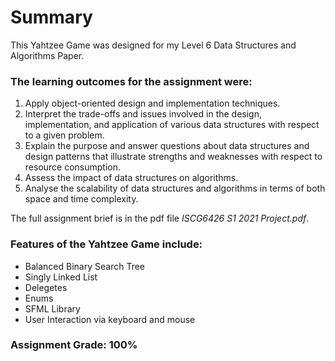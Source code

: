 # Summary

This Yahtzee Game was designed for my Level 6 Data Structures and Algorithms Paper. 

### The learning outcomes for the assignment were:
1. Apply object-oriented design and implementation techniques.
2. Interpret the trade-offs and issues involved in the design, implementation, and application of various data structures with respect to a given problem.
3. Explain the purpose and answer questions about data structures and design patterns that illustrate strengths and weaknesses with respect to resource consumption.
4. Assess the impact of data structures on algorithms.
5. Analyse the scalability of data structures and algorithms in terms of both space and time complexity.

The full assignment brief is in the pdf file *ISCG6426 S1 2021 Project.pdf*.

### Features of the Yahtzee Game include:
+ Balanced Binary Search Tree
+ Singly Linked List
+ Delegetes
+ Enums
+ SFML Library
+ User Interaction via keyboard and mouse

### Assignment Grade: 100%
